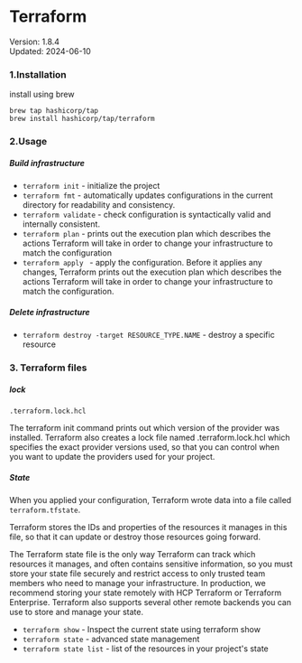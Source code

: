 # Terraform  
Version: 1.8.4  
Updated: 2024-06-10  

### 1.Installation
install using brew  
```
brew tap hashicorp/tap
brew install hashicorp/tap/terraform
```

### 2.Usage
##### Build infrastructure
-   ```terraform init``` - initialize the project
-   ```terraform fmt``` - automatically updates configurations in the current directory for readability and consistency.
-   ```terraform validate``` - check configuration is syntactically valid and internally consistent.
-   ```terraform plan``` - prints out the execution plan which describes the actions Terraform will take in order to change your infrastructure to match the configuration
-   ```terraform apply ``` - apply the configuration. Before it applies any changes, Terraform prints out the execution plan which describes the actions Terraform will take in order to change your infrastructure to match the configuration.

##### Delete infrastructure
- ```terraform destroy -target RESOURCE_TYPE.NAME``` - destroy a specific resource

### 3. Terraform files

##### lock
```.terraform.lock.hcl```

The terraform init command prints out which version of the provider was installed. 
Terraform also creates a lock file named .terraform.lock.hcl which specifies the exact provider versions used, 
so that you can control when you want to update the providers used for your project.

##### State
When you applied your configuration, Terraform wrote data into a file called ```terraform.tfstate```. 

Terraform stores the IDs and properties of the resources it manages in this file, so that it can update or destroy those resources going forward.

The Terraform state file is the only way Terraform can track which resources it manages, and often contains sensitive information, so you must store your state file securely and restrict access to only trusted team members who need to manage your infrastructure. In production, we recommend storing your state remotely with HCP Terraform or Terraform Enterprise. Terraform also supports several other remote backends you can use to store and manage your state.

-   ```terraform show``` - Inspect the current state using terraform show
-   ```terraform state``` - advanced state management
-   ```terraform state list``` - list of the resources in your project's state




